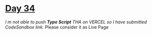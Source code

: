 # [Day 34](https://9o0tm.csb.app/)
*I m not able to push **Type Script** THA on VERCEL so I have submitted CodeSandbox link.* Please consider it as Live Page

